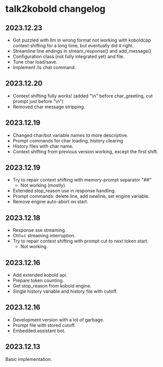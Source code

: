 # talk2kobold changelog

## 2023.12.23

- Got puzzled with llm in wrong format not working with koboldcpp
    context shifting for a long time, but eventually did it right.
- Streamline line endings in stream_response() and add_message()
- Configuration class (not fully integrated yet) and file.
- Tune char load/save.
- Implement /ls chat command.

## 2023.12.20

- Context shifting fully works!
      (added "\n" before char_greeting, cut prompt just before "\n")
- Removed char message stripping.

## 2023.12.19

- Changed char/bot variable names to more descriptive.
- Prompt commands for char loading, history clearing
- History files with char name.
- Context shifting from previous version working, except the first shift.

## 2023.12.19

- Try to repair context shifting with memory-prompt separator "##"
    - Not working (mostly).
- Extended stop_reason use in response handling.
- Prompt commands: delete line, add newline, set engine variable.
- Remove engine auto-abort on start.

## 2023.12.18

- Response sse streaming.
- Ctrl+c streaming interruption.
- Try to repair context shifting with prompt cut to next token start.
    - Not working.

## 2023.12.16

- Add extended kobold api.
- Prepare token counting.
- Get stop_reason from kobold engine.
- Single history variable and history file with cutoff.

## 2023.12.16

- Development version with a lot of garbage.
- Prompt file with stored cutoff.
- Embedded assistant bot.

## 2023.12.13

Basic implementation.
